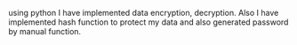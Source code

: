 using python I have implemented data encryption, decryption. Also I have implemented hash function to protect my data and also generated password by manual function.
